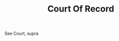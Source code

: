 ---
title: Court Of Record
letter: C
permalink: "/definitions/bld-court-of-record.html"
body: See Court, supra
published_at: '2018-07-07'
source: Black's Law Dictionary 2nd Ed (1910)
layout: post
---